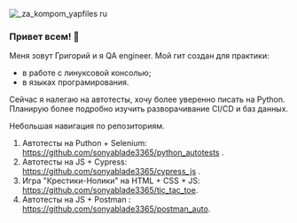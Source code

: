 ![_za_kompom_yapfiles ru](https://user-images.githubusercontent.com/89729578/210452510-ffcd7ebe-36f8-4bde-930b-4d4b5e9ca92b.gif)


### Привет всем! 👋

Меня зовут Григорий и я QA engineer. 
Мой гит создан для практики: 
- в работе с линуксовой консолью;
- в языках програмирования.

Сейчас я налегаю на автотесты, хочу более уверенно писать на Python. Планирую более подробно изучить разворачивание CI/CD и баз данных.   

Небольшая навигация по репозиториям.
1. Автотесты на Puthon + Selenium: https://github.com/sonyablade3365/python_autotests  .
2. Автотесты на JS + Cypress: https://github.com/sonyablade3365/cypress_js .
3. Игра "Крестики-Нолики" на HTML + CSS + JS: https://github.com/sonyablade3365/tic_tac_toe.
4. Автотесты на JS + Postman : https://github.com/sonyablade3365/postman_auto.
<!--
**sonyablade3365/sonyablade3365** is a ✨ _special_ ✨ repository because its `README.md` (this file) appears on your GitHub profile.

Here are some ideas to get you started:

- 🔭 I’m currently working on ...
- 🌱 I’m currently learning ...
- 👯 I’m looking to collaborate on ...
- 🤔 I’m looking for help with ...
- 💬 Ask me about ...
- 📫 How to reach me: ...
- 😄 Pronouns: ...
- ⚡ Fun fact: ...
-->
